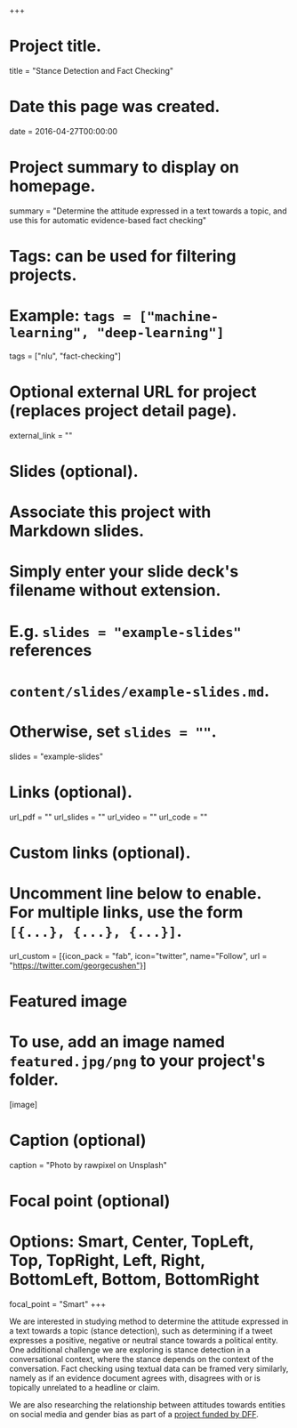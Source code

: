 +++
# Project title.
title = "Stance Detection and Fact Checking"

# Date this page was created.
date = 2016-04-27T00:00:00

# Project summary to display on homepage.
summary = "Determine the attitude expressed in a text towards a topic, and use this for automatic evidence-based fact checking"

# Tags: can be used for filtering projects.
# Example: `tags = ["machine-learning", "deep-learning"]`
tags = ["nlu", "fact-checking"]

# Optional external URL for project (replaces project detail page).
external_link = ""

# Slides (optional).
#   Associate this project with Markdown slides.
#   Simply enter your slide deck's filename without extension.
#   E.g. `slides = "example-slides"` references 
#   `content/slides/example-slides.md`.
#   Otherwise, set `slides = ""`.
slides = "example-slides"

# Links (optional).
url_pdf = ""
url_slides = ""
url_video = ""
url_code = ""

# Custom links (optional).
#   Uncomment line below to enable. For multiple links, use the form `[{...}, {...}, {...}]`.
url_custom = [{icon_pack = "fab", icon="twitter", name="Follow", url = "https://twitter.com/georgecushen"}]

# Featured image
# To use, add an image named `featured.jpg/png` to your project's folder. 
[image]
  # Caption (optional)
  caption = "Photo by rawpixel on Unsplash"
  
  # Focal point (optional)
  # Options: Smart, Center, TopLeft, Top, TopRight, Left, Right, BottomLeft, Bottom, BottomRight
  focal_point = "Smart"
+++

We are interested in studying method to determine the attitude expressed in a text towards a topic (stance detection), such as determining if a tweet expresses a positive, negative or neutral stance towards a political entity. One additional challenge we are exploring is stance detection in a conversational context, where the stance depends on the context of the conversation.
Fact checking using textual data can be framed very similarly, namely as if an evidence document agrees with, disagrees with or is topically unrelated to a headline or claim.

We are also researching the relationship between attitudes towards entities on social media and gender bias as part of a <a href="https://dff.dk/en/grants/database?instrument:list=all&filed_method:list=all&period:list=all&set_language=en&SearchableText=gender-biased">project funded by DFF</a>.
